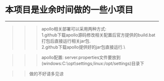 # 本项目是业余时间做的一些小项目
> 
----------------------------------
>>>apollo相关部署可以采用两种方式:\
1.github下载apollo源码修改相关配置后官方提供的build.bat打包后直接运行相关jar包.\
2.github下载apollo提供好的jar包直接运行.\

>>>apollo配置:
>>>server.properties文件要放到(windows:C:\opt\settings;linux:/opt/settings)目录下

>>做的不好请多见谅
